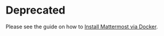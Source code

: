 # Deprecated

Please see the guide on how to [Install Mattermost via Docker](https://docs.mattermost.com/install/install-docker.html).

